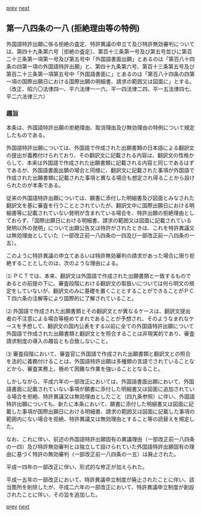 [prev](/specific/markdowns/特許法/269_Mp-Ch_9-At_184_17.md)
[next](/specific/markdowns/特許法/271_Mp-Ch_9-At_184_19.md)
## 第一八四条の一八 (拒絶理由等の特例)
外国語特許出願に係る拒絶の査定、特許異議の申立て及び特許無効審判については、第四十九条第六号［拒絶の査定］、第百十三条第一号及び第五号並びに第百二十三条第一項第一号及び第五号中「外国語書面出願」とあるのは「第百八十四条の四第一項の外国語特許出願」と、第四十九条第六号、第百十三条第五号及び第百二十三条第一項第五号中「外国語書面に」とあるのは「第百八十四条の四第一項の国際出願日における国際出願の明細書、請求の範囲又は図面に」とする。（改正、昭六〇法律四一、平六法律一一六、平一四法律二四、平一五法律四七、平二六法律三六）


### 趣旨
本条は、外国語特許出願の拒絶理由、取消理由及び無効理由の特例について規定したものである。

外国語特許出願については、外国語で作成された出願書類の日本語による翻訳文の提出が義務付けられており、その翻訳文に記載される内容は、翻訳文の性格からして、本来は外国語で作成された出願書類に記載される内容と同じであるはずであるが、外国語書面出願の場合と同様に、翻訳文に記載された事項が外国語で作成された出願書類に記載された事項と異なる場合も想定され得ることから設けられたのが本条である。

従来の外国語特許出願については、願書に添付した明細書及び図面とみなされた翻訳文を基に審査を行うこととされていたが、翻訳文中に国際出願日における明細書等に記載されていない発明が含まれている場合を、特許出願の拒絶理由としておらず、「国際出願日における明細書、請求の範囲又は図面に記載されている発明以外の発明」について出願公告又は特許がされたときは、これを特許異議又は無効理由としていた（一部改正前一八四条の一四及び一部改正前一八四条の一五）。

このように特許異議の申立てあるいは特許無効審判の請求があった場合に限り拒絶することとしたのは、次のような理由による。

⑴ ＰＣＴでは、本来、翻訳文は外国語で作成された出願書類と一致するものであるとの前提の下に、審査段階における翻訳文の取扱いについては何ら明文の規定をしていないが、翻訳文のみに基礎を置くこととすることができることがＰＣＴ四六条の注解等により国際的に了解されていること。

⑵ 外国語で作成された出願書類とその翻訳文とが異なるケースは、翻訳文提出者の不注意による場合等極めてまれであることが予想され、そのようなまれなケースを予想して、翻訳文の国内公表をする以前に全ての外国語特許出願について外国語で作成された出願書類と翻訳文とを照合することは非現実的であり、審査請求制度の導入の趣旨とも合致しないこと。

⑶ 審査段階において、審査官に外国語で作成された出願書類と翻訳文との照合を法的に義務付けることは、外国語特許出願は多種類の言語でされていることなどから、審査実務上、極めて困難な作業を強いることとなること。

しかしながら、平成六年の一部改正においては、外国語書面出願において、外国語書面に記載されていない事項が願書に添付した明細書又は図面に追加されている場合を拒絶、特許異議又は無効理由としたこと（四九条参照）に伴い、外国語特許出願についても、新たに本条において、願書に添付した明細書又は図面に記載した事項が国際出願日における明細書、請求の範囲又は図面に記載した事項の範囲内にない場合を拒絶、特許異議又は無効理由とすること等の読替えを規定した。

なお、これに伴い、前述の外国語特許出願固有の異議理由（一部改正前一八四条の一四）及び特許無効審判とは独立して設けられていた外国語特許出願固有の理由に基づく特許の無効審判（一部改正前一八四条の一五）は廃止された。

平成一四年の一部改正に伴い、形式的な修正が加えられた。

平成一五年の一部改正において、特許異議申立制度が廃止されたことに伴い、該当箇所を削除したが、平成二六年の一部改正において、特許異議申立制度が創設されたことに伴い、その旨を追加した。


[prev](/specific/markdowns/特許法/269_Mp-Ch_9-At_184_17.md)
[next](/specific/markdowns/特許法/271_Mp-Ch_9-At_184_19.md)